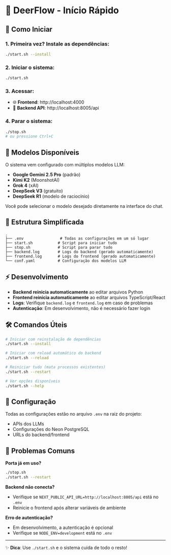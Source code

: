 # 🦌 DeerFlow - Início Rápido

## 🚀 Como Iniciar

### 1. Primeira vez? Instale as dependências:
```bash
./start.sh --install
```

### 2. Iniciar o sistema:
```bash
./start.sh
```

### 3. Acessar:
- 🌐 **Frontend**: http://localhost:4000
- 🔧 **Backend API**: http://localhost:8005/api

### 4. Parar o sistema:
```bash
./stop.sh
# ou pressione Ctrl+C
```

## 🎯 Modelos Disponíveis

O sistema vem configurado com múltiplos modelos LLM:

- **Google Gemini 2.5 Pro** (padrão)
- **Kimi K2** (MoonshotAI)
- **Grok 4** (xAI)
- **DeepSeek V3** (gratuito)
- **DeepSeek R1** (modelo de raciocínio)

Você pode selecionar o modelo desejado diretamente na interface do chat.

## 📁 Estrutura Simplificada

```
.
├── .env                # Todas as configurações em um só lugar
├── start.sh           # Script para iniciar tudo
├── stop.sh            # Script para parar tudo
├── backend.log        # Logs do backend (gerado automaticamente)
├── frontend.log       # Logs do frontend (gerado automaticamente)
└── conf.yaml          # Configuração dos modelos LLM
```

## ⚡ Desenvolvimento

- **Backend reinicia automaticamente** ao editar arquivos Python
- **Frontend reinicia automaticamente** ao editar arquivos TypeScript/React
- **Logs**: Verifique `backend.log` e `frontend.log` em caso de problemas
- **Autenticação**: Em desenvolvimento, não é necessário fazer login

## 🛠️ Comandos Úteis

```bash
# Iniciar com reinstalação de dependências
./start.sh --install

# Iniciar com reload automático do backend
./start.sh --reload

# Reiniciar tudo (mata processos existentes)
./start.sh --restart

# Ver opções disponíveis
./start.sh --help
```

## 📝 Configuração

Todas as configurações estão no arquivo `.env` na raiz do projeto:
- APIs dos LLMs
- Configurações do Neon PostgreSQL
- URLs do backend/frontend

## 🚨 Problemas Comuns

**Porta já em uso?**
```bash
./stop.sh
./start.sh --restart
```

**Backend não conecta?**
- Verifique se `NEXT_PUBLIC_API_URL=http://localhost:8005/api` está no `.env`
- Reinicie o frontend após alterar variáveis de ambiente

**Erro de autenticação?**
- Em desenvolvimento, a autenticação é opcional
- Verifique se `NODE_ENV=development` está no `.env`

---
✨ **Dica**: Use `./start.sh` e o sistema cuida de todo o resto!